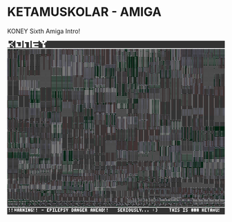 # KETAMUSKOLAR - AMIGA
KONEY Sixth Amiga Intro!

![Preview](https://github.com/KONEY/ketamuskolar_amiga/blob/main/preview.png)
